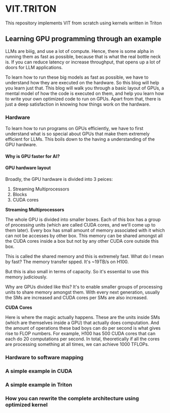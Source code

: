 # VIT.TRITON

This repository implements VIT from scratch using kernels written in Triton

## Learning GPU programming through an example

LLMs are biiig, and use a lot of compute. Hence, there is some alpha in running them as fast as possible, because that is what the real bottle neck is. If you can reduce latency or increase throughput, that opens up a lot of doors for LLM applications.

To learn how to run these big models as fast as possible, we have to understand how they are executed on the hardware. So this blog will help you learn just that. This blog will walk you through a basic layout of GPUs, a mental model of how the code is executed on them, and help you learn how to write your own optimized code to run on GPUs.
Apart from that, there is just a deep satisfaction in knowing how things work on the hardware. 

### Hardware

To learn how to run programs on GPUs efficiently, we have to first understand what is so special about GPUs that make them extremely efficient for LLMs. This boils down to the having a understanding of the GPU hardware.


#### Why is GPU faster for AI?


#### GPU hardware layout

Broadly, the GPU hardware is divided into 3 peices:

1. Streaming Multiprocessors
2. Blocks
3. CUDA cores


**Streaming Multiprocessors**

The whole GPU is divided into smaller boxes. Each of this box has a group of processing units (which are called CUDA cores, and we'll come up to them later). Every box has small amount of memory associated with it which can not be accesses by other box. This memory can be shared amongst all the CUDA cores inside a box but not by any other CUDA core outside this box.

This is called the shared memory and this is extremely fast. What do I mean by fast? The memory transfer spped. It's ~19TB/s on H100.

But this is also small in terms of capacity. So it's essential to use this memory judiciously.

Why are GPUs divided like this? It's to enable smaller groups of processing units to share memory amongst them. With every next generation, usually the SMs are increased and CUDA cores per SMs are also increased.

**CUDA Cores**

Here is where the magic actually happens. These are the units inside SMs (which are themselves inside a GPU) that actually does computation. And the amount of operations these bad boys can do per second is what gives rise to FLOP numbers.
For example, H100 has 500 CUDA cores that can each do 20 computations per second. In total, theoretically if all the cores are processing something at all times, we can achieve 1000 TFLOPs.



### Hardware to software mapping

### A simple example in CUDA

### A simple example in Triton

### How you can rewrite the complete architecture using optimized kernel
